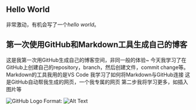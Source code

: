 ## Hello World

非常激动，有机会写了一个*hello world*。


## 第一次使用GitHub和Markdown工具生成自己的博客

这是我第一次用GitHub生成自己的博客空间，非同一般的体验~
今天我学习了在GitHub上创建自己的repository，branch，然后创建文件，commit change等。
Markdown的工具我用的是VS Code
我学习了如何将Markdown与GitHub连接
这是GitHub自动帮我生成的网页，一个我专属的网页
第二步我将学习更多，如插入图片等 


![GitHub Logo](/images/logo.png)
Format: ![Alt Text](url)




